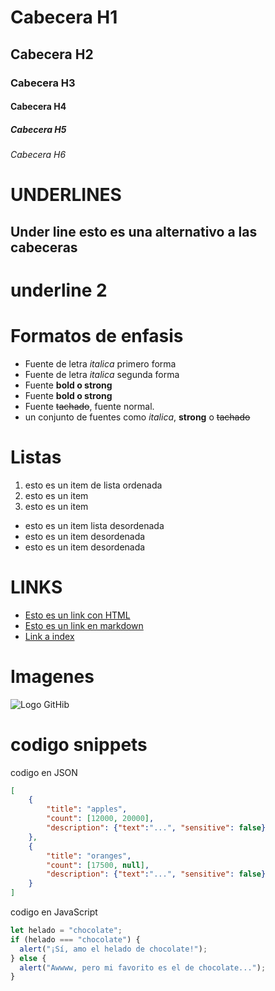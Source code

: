# Cabecera H1
## Cabecera H2
### Cabecera H3
#### Cabecera H4
##### Cabecera H5
###### Cabecera H6

# UNDERLINES

Under line esto es una alternativo a las cabeceras 
-

underline 2
=

# Formatos de enfasis


- Fuente de letra *italica* primero forma
- Fuente de letra _italica_ segunda forma
- Fuente **bold o strong**
- Fuente __bold o strong__
- Fuente ~~tachado~~, fuente normal.
- un conjunto de fuentes como *italica*, **strong** o ~~tachado~~

# Listas

1. esto es un item de lista ordenada 
2. esto es un item
3. esto es un item
- esto es un item lista desordenada 
- esto es un item desordenada 
- esto es un item desordenada 

# LINKS

- <a href="http://www.google.com">Esto es un link con HTML</a>
- [Esto es un link en markdown](http://www.google.com)
- [Link a index](index.html)

# Imagenes

![Logo GitHib](https://icones.pro/wp-content/uploads/2021/06/icone-github-orange.png)


# codigo snippets
codigo en JSON
```JSON
[
    {
        "title": "apples",
        "count": [12000, 20000],
        "description": {"text":"...", "sensitive": false} 
    },
    {
        "title": "oranges",
        "count": [17500, null],
        "description": {"text":"...", "sensitive": false}  
    }
]
```
codigo en JavaScript
```Javascript
let helado = "chocolate";
if (helado === "chocolate") {
  alert("¡Sí, amo el helado de chocolate!");
} else {
  alert("Awwww, pero mi favorito es el de chocolate...");
}
```






